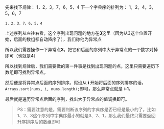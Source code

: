 先来找下规律：
1，2，3，7，6，5，4 下一个字典序的排列为：
1，2，4，3，5，6，7

```text
1，2，3，7，6，5，4 
```

上述序列从左往右看，这个序列出现问题的地方在**3**这里（因为从3这个位置开始，后面的数组都自动降序了），我们称他为异常点

所以我们需要操作一下异常点**3**，把它和后面的序列中大于异常点的一个数字对掉即可（也就是4）

所以找到规律后，我们需要做的第一件事是找到出现问题的点，这里只需要遍历下数组即可找到异常点。

然后便是将异常点后面的序列排序。假设从 **i** 开始将后面的序列排序的话，`Arrays.sort(nums, i, nums.length);`即可，那么异常点就是 **i-1**。

最后就是遍历异常点后面的序列，找出大于异常点的值调换即可。

> PS：需要注意的是，需要判断该序列的字典序是否已经是最小的了，比如1、2、3这个序列中字典序最小的就是3、2、1，那么我们最终只需要返回升序排序后的数组即可